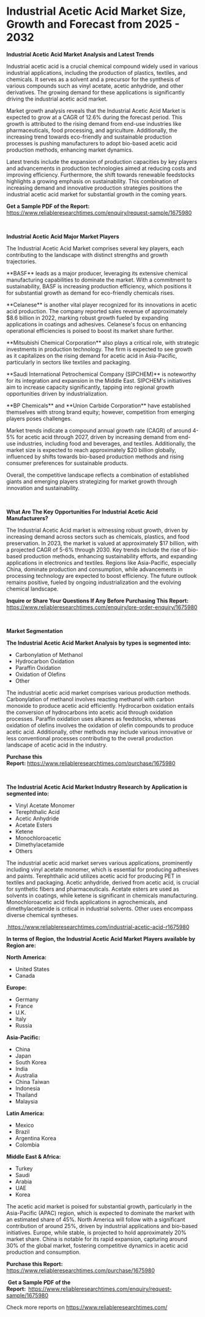 <p><h1>Industrial Acetic Acid Market Size, Growth and Forecast from 2025 - 2032</h1></p><p><strong>Industrial Acetic Acid Market Analysis and Latest Trends</strong></p>
<p><p>Industrial acetic acid is a crucial chemical compound widely used in various industrial applications, including the production of plastics, textiles, and chemicals. It serves as a solvent and a precursor for the synthesis of various compounds such as vinyl acetate, acetic anhydride, and other derivatives. The growing demand for these applications is significantly driving the industrial acetic acid market.</p><p>Market growth analysis reveals that the Industrial Acetic Acid Market is expected to grow at a CAGR of 12.6% during the forecast period. This growth is attributed to the rising demand from end-use industries like pharmaceuticals, food processing, and agriculture. Additionally, the increasing trend towards eco-friendly and sustainable production processes is pushing manufacturers to adopt bio-based acetic acid production methods, enhancing market dynamics.</p><p>Latest trends include the expansion of production capacities by key players and advancements in production technologies aimed at reducing costs and improving efficiency. Furthermore, the shift towards renewable feedstocks highlights a growing emphasis on sustainability. This combination of increasing demand and innovative production strategies positions the industrial acetic acid market for substantial growth in the coming years.</p></p>
<p><strong>Get a Sample PDF of the Report:&nbsp;</strong> <a href="https://www.reliableresearchtimes.com/enquiry/request-sample/1675980?utm_campaign=2629&utm_medium=2&utm_source=Github&utm_content=ia&utm_term=31032025&utm_id=industrial-acetic-acid">https://www.reliableresearchtimes.com/enquiry/request-sample/1675980</a></p>
<p>&nbsp;</p>
<p><strong>Industrial Acetic Acid Major Market Players</strong></p>
<p><p>The Industrial Acetic Acid Market comprises several key players, each contributing to the landscape with distinct strengths and growth trajectories. </p><p>**BASF** leads as a major producer, leveraging its extensive chemical manufacturing capabilities to dominate the market. With a commitment to sustainability, BASF is increasing production efficiency, which positions it for substantial growth as demand for eco-friendly chemicals rises.</p><p>**Celanese** is another vital player recognized for its innovations in acetic acid production. The company reported sales revenue of approximately $8.6 billion in 2022, marking robust growth fueled by expanding applications in coatings and adhesives. Celanese's focus on enhancing operational efficiencies is poised to boost its market share further.</p><p>**Mitsubishi Chemical Corporation** also plays a critical role, with strategic investments in production technology. The firm is expected to see growth as it capitalizes on the rising demand for acetic acid in Asia-Pacific, particularly in sectors like textiles and packaging.</p><p>**Saudi International Petrochemical Company (SIPCHEM)** is noteworthy for its integration and expansion in the Middle East. SIPCHEM's initiatives aim to increase capacity significantly, tapping into regional growth opportunities driven by industrialization.</p><p>**BP Chemicals** and **Union Carbide Corporation** have established themselves with strong brand equity; however, competition from emerging players poses challenges. </p><p>Market trends indicate a compound annual growth rate (CAGR) of around 4-5% for acetic acid through 2027, driven by increasing demand from end-use industries, including food and beverages, and textiles. Additionally, the market size is expected to reach approximately $20 billion globally, influenced by shifts towards bio-based production methods and rising consumer preferences for sustainable products.</p><p>Overall, the competitive landscape reflects a combination of established giants and emerging players strategizing for market growth through innovation and sustainability.</p></p>
<p>&nbsp;</p>
<p><strong>What Are The Key Opportunities For Industrial Acetic Acid Manufacturers?</strong></p>
<p><p>The Industrial Acetic Acid market is witnessing robust growth, driven by increasing demand across sectors such as chemicals, plastics, and food preservation. In 2023, the market is valued at approximately $17 billion, with a projected CAGR of 5-6% through 2030. Key trends include the rise of bio-based production methods, enhancing sustainability efforts, and expanding applications in electronics and textiles. Regions like Asia-Pacific, especially China, dominate production and consumption, while advancements in processing technology are expected to boost efficiency. The future outlook remains positive, fueled by ongoing industrialization and the evolving chemical landscape.</p></p>
<p><strong>Inquire or Share Your Questions If Any Before Purchasing This Report:</strong> <a href="https://www.reliableresearchtimes.com/enquiry/pre-order-enquiry/1675980?utm_campaign=2629&utm_medium=2&utm_source=Github&utm_content=ia&utm_term=31032025&utm_id=industrial-acetic-acid">https://www.reliableresearchtimes.com/enquiry/pre-order-enquiry/1675980</a></p>
<p>&nbsp;</p>
<p><strong>Market Segmentation</strong></p>
<p><strong>The Industrial Acetic Acid Market Analysis by types is segmented into:</strong></p>
<p><ul><li>Carbonylation of Methanol</li><li>Hydrocarbon Oxidation</li><li>Paraffin Oxidation</li><li>Oxidation of Olefins</li><li>Other</li></ul></p>
<p><p>The industrial acetic acid market comprises various production methods. Carbonylation of methanol involves reacting methanol with carbon monoxide to produce acetic acid efficiently. Hydrocarbon oxidation entails the conversion of hydrocarbons into acetic acid through oxidation processes. Paraffin oxidation uses alkanes as feedstocks, whereas oxidation of olefins involves the oxidation of olefin compounds to produce acetic acid. Additionally, other methods may include various innovative or less conventional processes contributing to the overall production landscape of acetic acid in the industry.</p></p>
<p><strong>Purchase this Report:&nbsp;</strong><a href="https://www.reliableresearchtimes.com/purchase/1675980?utm_campaign=2629&utm_medium=2&utm_source=Github&utm_content=ia&utm_term=31032025&utm_id=industrial-acetic-acid">https://www.reliableresearchtimes.com/purchase/1675980</a></p>
<p>&nbsp;</p>
<p><strong>The Industrial Acetic Acid Market Industry Research by Application is segmented into:</strong></p>
<p><ul><li>Vinyl Acetate Monomer</li><li>Terephthalic Acid</li><li>Acetic Anhydride</li><li>Acetate Esters</li><li>Ketene</li><li>Monochloroacetic</li><li>Dimethylacetamide</li><li>Others</li></ul></p>
<p><p>The industrial acetic acid market serves various applications, prominently including vinyl acetate monomer, which is essential for producing adhesives and paints. Terephthalic acid utilizes acetic acid for producing PET in textiles and packaging. Acetic anhydride, derived from acetic acid, is crucial for synthetic fibers and pharmaceuticals. Acetate esters are used as solvents in coatings, while ketene is significant in chemicals manufacturing. Monochloroacetic acid finds applications in agrochemicals, and dimethylacetamide is critical in industrial solvents. Other uses encompass diverse chemical syntheses.</p></p>
<p><a href="https://www.reliableresearchtimes.com/industrial-acetic-acid-r1675980?utm_campaign=2629&utm_medium=2&utm_source=Github&utm_content=ia&utm_term=31032025&utm_id=industrial-acetic-acid">&nbsp;https://www.reliableresearchtimes.com/industrial-acetic-acid-r1675980</a></p>
<p><strong>In terms of Region, the Industrial Acetic Acid Market Players available by Region are:</strong></p>
<p>
    <p> <strong> North America: </strong>
        <ul>
            <li>United States</li>
            <li>Canada</li>
        </ul>
        </p> 
    <p> <strong> Europe: </strong>
        <ul>
            <li>Germany</li>
            <li>France</li>
            <li>U.K.</li>
            <li>Italy</li>
            <li>Russia</li>
        </ul>
        </p> 
    <p> <strong> Asia-Pacific: </strong>
        <ul>
            <li>China</li>
            <li>Japan</li>
            <li>South Korea</li>
            <li>India</li>
            <li>Australia</li>
            <li>China Taiwan</li>
            <li>Indonesia</li>
            <li>Thailand</li>
            <li>Malaysia</li>
        </ul>
        </p> 
    <p> <strong> Latin America: </strong>
        <ul>
            <li>Mexico</li>
            <li>Brazil</li>
            <li>Argentina Korea</li>
            <li>Colombia</li>
        </ul>
        </p> 
    <p> <strong> Middle East & Africa: </strong>
        <ul>
            <li>Turkey</li>
            <li>Saudi</li>
            <li>Arabia</li>
            <li>UAE</li>
            <li>Korea</li>
        </ul>
    </p>
    </p>
<p><p>The acetic acid market is poised for substantial growth, particularly in the Asia-Pacific (APAC) region, which is expected to dominate the market with an estimated share of 45%. North America will follow with a significant contribution of around 25%, driven by industrial applications and bio-based initiatives. Europe, while stable, is projected to hold approximately 20% market share. China is notable for its rapid expansion, capturing around 30% of the global market, fostering competitive dynamics in acetic acid production and consumption.</p></p>
<p><strong>Purchase this Report: </strong><a href="https://www.reliableresearchtimes.com/purchase/1675980?utm_campaign=2629&utm_medium=2&utm_source=Github&utm_content=ia&utm_term=31032025&utm_id=industrial-acetic-acid">https://www.reliableresearchtimes.com/purchase/1675980</a></p>
<p>&nbsp;<strong>Get a Sample PDF of the Report:&nbsp;&nbsp;</strong><a href="https://www.reliableresearchtimes.com/enquiry/request-sample/1675980?utm_campaign=2629&utm_medium=2&utm_source=Github&utm_content=ia&utm_term=31032025&utm_id=industrial-acetic-acid">https://www.reliableresearchtimes.com/enquiry/request-sample/1675980</a></p>
<p><strong></strong></p>
<p>Check more reports on <a href="https://www.reliableresearchtimes.com/?utm_campaign=2629&utm_medium=2&utm_source=Github&utm_content=ia&utm_term=31032025&utm_id=industrial-acetic-acid">https://www.reliableresearchtimes.com/</a></p>